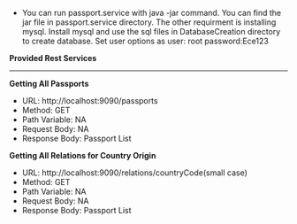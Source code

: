 * You can run passport.service with java -jar command. You can find the jar file in passport.service directory. The other requirment is installing mysql.
Install mysql and use the sql files in DatabaseCreation directory to create database. Set user options as user: root password:Ece123

**Provided Rest Services**
***********************************************************************************
**Getting All Passports**
* URL: http://localhost:9090/passports
* Method: GET
* Path Variable: NA
* Request Body: NA
* Response Body: Passport List

**Getting All Relations for Country Origin**
* URL: http://localhost:9090/relations/countryCode(small case)
* Method: GET
* Path Variable: NA
* Request Body: NA
* Response Body: Passport List

